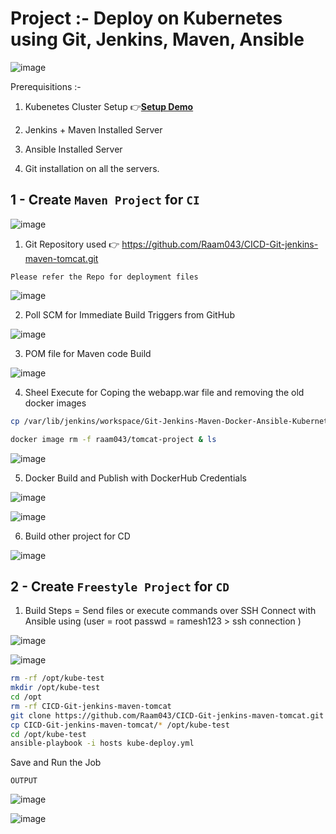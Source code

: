 # Project :- Deploy on Kubernetes using Git, Jenkins, Maven, Ansible


![image](https://user-images.githubusercontent.com/111989928/201095417-7239290d-dfda-45ee-8a2b-55e42fd51c7b.png)




Prerequisitions :- 

1. Kubenetes Cluster Setup 👉**[Setup Demo](https://github.com/Raam043/Projects/blob/a303b301e5055394fa2d4960b715806f290b613c/Kubernetes--KUBEADM....md)**

2. Jenkins + Maven Installed Server

3. Ansible Installed Server

4. Git installation on all the servers.




## 1 - Create `Maven Project` for `CI`

![image](https://user-images.githubusercontent.com/111989928/201087075-88d5d63c-fbcb-4b6b-8295-1d2eb83bb3d5.png)


1. Git Repository used 👉 https://github.com/Raam043/CICD-Git-jenkins-maven-tomcat.git

`Please refer the Repo for deployment files`

![image](https://user-images.githubusercontent.com/111989928/201087360-d0b575e1-2696-45d7-8875-0366807711d4.png)




2. Poll SCM for Immediate Build Triggers from GitHub

![image](https://user-images.githubusercontent.com/111989928/201087496-11a6402d-2023-41b7-a3c2-3dcd0da1e38e.png)



3. POM file for Maven code Build 

![image](https://user-images.githubusercontent.com/111989928/201087570-30b355d4-6b35-4978-a639-454fd6dd2e40.png)



4. Sheel Execute for Coping the webapp.war file and removing the old docker images

```sh
cp /var/lib/jenkins/workspace/Git-Jenkins-Maven-Docker-Ansible-Kubernetes-CI/webapp/target/webapp.war //var/lib/jenkins/workspace/Git-Jenkins-Maven-Docker-Ansible-Kubernetes-CI

docker image rm -f raam043/tomcat-project & ls
```

![image](https://user-images.githubusercontent.com/111989928/201087927-905acb50-06ab-4d6e-aa70-491a8355e728.png)




5. Docker Build and Publish with DockerHub Credentials 

![image](https://user-images.githubusercontent.com/111989928/201088122-f0dfe767-3195-4b3c-9ad2-227fd0a2267d.png)

![image](https://user-images.githubusercontent.com/111989928/201088185-97e92f8a-1d77-4206-ab5c-6ca78c43857d.png)





6. Build other project for CD

![image](https://user-images.githubusercontent.com/111989928/201088339-9aaeb69c-150f-430b-843c-a983fa84d7b5.png)




## 2 - Create `Freestyle Project` for `CD`


1. Build Steps = Send files or execute commands over SSH
Connect with Ansible using (user = root  passwd = ramesh123 > ssh connection )

![image](https://user-images.githubusercontent.com/111989928/201089027-012dcf95-313d-49e0-b1c1-d8c445fe5d10.png)


![image](https://user-images.githubusercontent.com/111989928/201089090-a764d95e-5e71-462f-a626-ccabd424fb00.png)

```sh
rm -rf /opt/kube-test
mkdir /opt/kube-test
cd /opt
rm -rf CICD-Git-jenkins-maven-tomcat
git clone https://github.com/Raam043/CICD-Git-jenkins-maven-tomcat.git
cp CICD-Git-jenkins-maven-tomcat/* /opt/kube-test
cd /opt/kube-test
ansible-playbook -i hosts kube-deploy.yml
```



Save and Run the Job



`OUTPUT`

![image](https://user-images.githubusercontent.com/111989928/201089331-e68d2c16-e01d-4ea1-829a-2469ed54b3e9.png)

![image](https://user-images.githubusercontent.com/111989928/201089596-990d3c99-9b05-4c93-ad3a-24ef551ec238.png)




